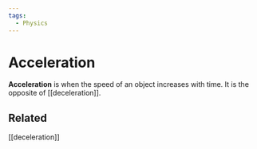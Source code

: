 ```yaml
---
tags:
  - Physics
---
```

# Acceleration
**Acceleration** is when the speed of an object increases with time. It is the opposite of [[deceleration]].
## Related
[[deceleration]]